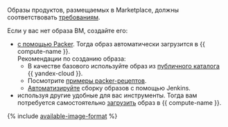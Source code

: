 Образы продуктов, размещаемых в Marketplace, должны соответствовать [требованиям](../../marketplace/operations/create-image.md#requirements).

Если у вас нет образа ВМ, создайте его:

* [с помощью Packer](../../tutorials/infrastructure-management/packer-quickstart.md). Тогда образ автоматически загрузится в {{ compute-name }}.<br>Рекомендации по созданию образа:
    * В качестве базового используйте образ из [публичного каталога](../../compute/operations/images-with-pre-installed-software/get-list.md) {{ yandex-cloud }}.
    * Посмотрите [примеры packer-рецептов](https://github.com/yandex-cloud-examples/yc-marketplace-vm-image-packer/packer).
    * [Автоматизируйте](../../tutorials/infrastructure-management/jenkins.md) сборку образов с помощью Jenkins.
* используя другие удобные для вас инструменты. Тогда вам потребуется самостоятельно [загрузить](../../compute/operations/image-create/upload.md) образ в {{ compute-name }}.

{% include [available-image-format](../compute/available-image-format.md) %}
